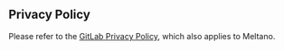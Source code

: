 ## Privacy Policy

Please refer to the [GitLab Privacy Policy](https://about.gitlab.com/privacy/), which also applies to Meltano.

